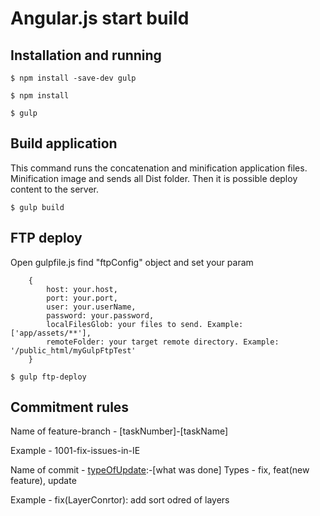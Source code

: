 # Angular.js start build

Installation and running
-----------
```
$ npm install -save-dev gulp

$ npm install

$ gulp
```

Build аpplication
-----------
This command runs the concatenation and minification application files. Minification image and sends all Dist folder. Then it is possible deploy content to the server.

```
$ gulp build
```


FTP deploy
-----------
Open gulpfile.js find  "ftpConfig"  object and set your param
```
	{
		host: your.host,
		port: your.port,
		user: your.userName,
		password: your.password,
		localFilesGlob: your files to send. Example: ['app/assets/**'],
		remoteFolder: your target remote directory. Example: '/public_html/myGulpFtpTest'
	}
```

```
$ gulp ftp-deploy
```
Commitment rules
----------------

Name of feature-branch - [taskNumber]-[taskName] 

Example - 1001-fix-issues-in-IE


Name of commit - [typeOfUpdate](partWichWasUpdated):-[what was done] 
Types - fix, feat(new feature), update

Example - fix(LayerConrtor): add sort odred of layers






